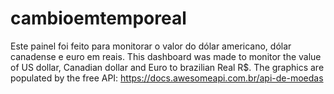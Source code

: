 # cambioemtemporeal
Este painel foi feito para monitorar o valor do dólar americano, dólar canadense e euro em reais.  This dashboard was made to monitor the value of US dollar, Canadian dollar and Euro to brazilian Real R$.  The graphics are populated by the free API: https://docs.awesomeapi.com.br/api-de-moedas
